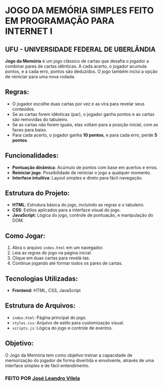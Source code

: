 # JOGO DA MEMÓRIA SIMPLES FEITO EM PROGRAMAÇÃO PARA INTERNET I
## UFU - UNIVERSIDADE FEDERAL DE UBERLÂNDIA

**Jogo da Memória** é um jogo clássico de cartas que desafia o jogador a combinar pares de cartas idênticas. A cada acerto, o jogador acumula pontos, e a cada erro, pontos são deduzidos. O jogo também inclui a opção de reiniciar para uma nova rodada.

## Regras:
- O jogador escolhe duas cartas por vez e as vira para revelar seus conteúdos.
- Se as cartas forem idênticas (par), o jogador ganha pontos e as cartas são removidas do tabuleiro.
- Se as cartas não forem iguais, elas voltam para a posição inicial, com as faces para baixo.
- Para cada acerto, o jogador ganha **10 pontos**, e para cada erro, perde **5 pontos**.

## Funcionalidades:
- **Pontuação dinâmica**: Acúmulo de pontos com base em acertos e erros.
- **Reiniciar jogo**: Possibilidade de reiniciar o jogo a qualquer momento.
- **Interface intuitiva**: Layout simples e direto para fácil navegação.

## Estrutura do Projeto:
- **HTML**: Estrutura básica do jogo, incluindo as regras e o tabuleiro.
- **CSS**: Estilos aplicados para a interface visual do jogo.
- **JavaScript**: Lógica do jogo, controle de pontuação, e manipulação do DOM.

## Como Jogar:
1. Abra o arquivo `index.html` em um navegador.
2. Leia as regras do jogo na página inicial.
3. Clique em duas cartas para revelá-las.
4. Continue jogando até formar todos os pares de cartas.

## Tecnologias Utilizadas:
- **Frontend**: HTML, CSS, JavaScript

## Estrutura de Arquivos:
- `index.html`: Página principal do jogo.
- `styles.css`: Arquivo de estilo para customização visual.
- `scripts.js`: Lógica do jogo e controle de eventos.

## Objetivo:
O Jogo da Memória tem como objetivo treinar a capacidade de memorização do jogador de forma divertida e envolvente, através de uma interface simples e de fácil entendimento.



### FEITO POR <a href="github.com/Vilelajlr">José Leandro Vilela</a>
